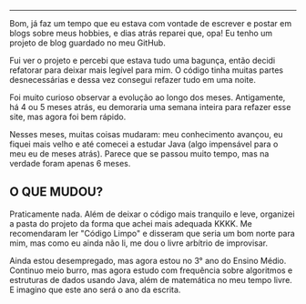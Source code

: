 
---

Bom, já faz um tempo que eu estava com vontade de escrever e postar em blogs sobre meus hobbies, e dias atrás reparei que, opa! Eu tenho um projeto de blog guardado no meu GitHub.

Fui ver o projeto e percebi que estava tudo uma bagunça, então decidi refatorar para deixar mais legível para mim. O código tinha muitas partes desnecessárias e dessa vez consegui refazer tudo em uma noite.

Foi muito curioso observar a evolução ao longo dos meses. Antigamente, há 4 ou 5 meses atrás, eu demoraria uma semana inteira para refazer esse site, mas agora foi bem rápido.

Nesses meses, muitas coisas mudaram: meu conhecimento avançou, eu fiquei mais velho e até comecei a estudar Java (algo impensável para o meu eu de meses atrás). Parece que se passou muito tempo, mas na verdade foram apenas 6 meses.

## O QUE MUDOU?

Praticamente nada. Além de deixar o código mais tranquilo e leve, organizei a pasta do projeto da forma que achei mais adequada KKKK. Me recomendaram ler "Código Limpo" e disseram que seria um bom norte para mim, mas como eu ainda não li, me dou o livre arbítrio de improvisar.

Ainda estou desempregado, mas agora estou no 3° ano do Ensino Médio. Continuo meio burro, mas agora estudo com frequência sobre algoritmos e estruturas de dados usando Java, além de matemática no meu tempo livre. E imagino que este ano será o ano da escrita.